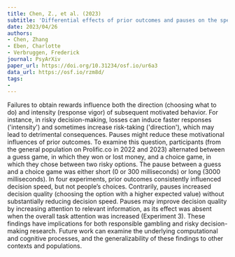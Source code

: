 ```yaml
---
title: Chen, Z., et al. (2023)
subtitle: 'Differential effects of prior outcomes and pauses on the speed and quality of risky choices'
date: 2023/04/26
authors:
- Chen, Zhang
- Eben, Charlotte
- Verbruggen, Frederick
journal: PsyArXiv
paper_url: https://doi.org/10.31234/osf.io/ur6a3
data_url: https://osf.io/rzm8d/
tags:
-
---
```


Failures to obtain rewards influence both the direction (choosing what to do) and intensity (response vigor) of subsequent motivated behavior. For instance, in risky decision-making, losses can induce faster responses ('intensity') and sometimes increase risk-taking ('direction'), which may lead to detrimental consequences. Pauses might reduce these motivational influences of prior outcomes. To examine this question, participants (from the general population on Prolific.co in 2022 and 2023) alternated between a guess game, in which they won or lost money, and a choice game, in which they chose between two risky options. The pause between a guess and a choice game was either short (0 or 300 milliseconds) or long (3000 milliseconds). In four experiments, prior outcomes consistently influenced decision speed, but not people’s choices. Contrarily, pauses increased decision quality (choosing the option with a higher expected value) without substantially reducing decision speed. Pauses may improve decision quality by increasing attention to relevant information, as its effect was absent when the overall task attention was increased (Experiment 3). These findings have implications for both responsible gambling and risky decision-making research. Future work can examine the underlying computational and cognitive processes, and the generalizability of these findings to other contexts and populations.
